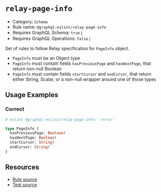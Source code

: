# `relay-page-info`

- Category: `Schema`
- Rule name: `@graphql-eslint/relay-page-info`
- Requires GraphQL Schema: `true` [ℹ️](../../README.md#extended-linting-rules-with-graphql-schema)
- Requires GraphQL Operations: `false` [ℹ️](../../README.md#extended-linting-rules-with-siblings-operations)

Set of rules to follow Relay specification for `PageInfo` object.

- `PageInfo` must be an Object type
- `PageInfo` must contain fields `hasPreviousPage` and `hasNextPage`, that return non-null Boolean
- `PageInfo` must contain fields `startCursor` and `endCursor`, that return either String, Scalar, or a non-null wrapper around one of those types

## Usage Examples

### Correct

```graphql
# eslint @graphql-eslint/relay-page-info: 'error'

type PageInfo {
  hasPreviousPage: Boolean!
  hasNextPage: Boolean!
  startCursor: String!
  endCursor: String!
}
```

## Resources

- [Rule source](../../packages/plugin/src/rules/relay-page-info.ts)
- [Test source](../../packages/plugin/tests/relay-page-info.spec.ts)
